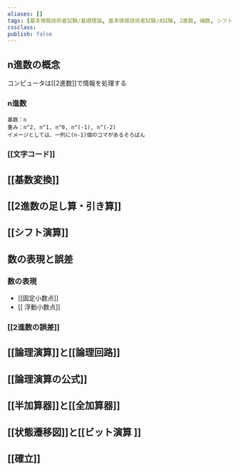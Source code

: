 ```yaml
---
aliases: []
tags: [基本情報技術者試験/基礎理論, 基本情報技術者試験/A試験, 2進数, 補数, シフト演算]
cssclass:
publish: false
---
```


## n進数の概念
コンピュータは[[2進数]]で情報を処理する
### n進数
	基数：n
	重み：n^2, n^1, n^0, n^(-1), n^(-2)
	イメージとしては、一列に(n-1)個のコマがあるそろばん
### [[文字コード]]
## [[基数変換]]
## [[2進数の足し算・引き算]]
## [[シフト演算]]
## 数の表現と誤差
### 数の表現
-  [[固定小数点]]
- [[ 浮動小数点]]
### [[2進数の誤差]]

## [[論理演算]]と[[論理回路]]
## [[論理演算の公式]]
## [[半加算器]]と[[全加算器]]
## [[状態遷移図]]と[[ビット演算 ]]
## [[確立]]
